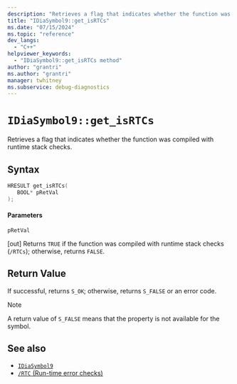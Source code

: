 ```yaml
---
description: "Retrieves a flag that indicates whether the function was compiled with runtime stack checks."
title: "IDiaSymbol9::get_isRTCs"
ms.date: "07/15/2024"
ms.topic: "reference"
dev_langs:
  - "C++"
helpviewer_keywords:
  - "IDiaSymbol9::get_isRTCs method"
author: "grantri"
ms.author: "grantri"
manager: twhitney
ms.subservice: debug-diagnostics
---
```

# `IDiaSymbol9::get_isRTCs`

Retrieves a flag that indicates whether the function was compiled with runtime stack checks.

## Syntax

```C++
HRESULT get_isRTCs(
   BOOL* pRetVal
);
```

#### Parameters

 `pRetVal`

[out] Returns `TRUE` if the function was compiled with runtime stack checks (`/RTCs`); otherwise, returns `FALSE`.

## Return Value

 If successful, returns `S_OK`; otherwise, returns `S_FALSE` or an error code.

> [!NOTE]
> A return value of `S_FALSE` means that the property is not available for the symbol.

## See also

- [`IDiaSymbol9`](../../debugger/debug-interface-access/idiasymbol9.md)
- [`/RTC` (Run-time error checks)](/cpp/build/reference/rtc-run-time-error-checks)
